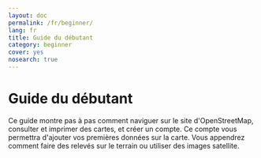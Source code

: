 ```yaml
---
layout: doc
permalink: /fr/beginner/
lang: fr
title: Guide du débutant
category: beginner
cover: yes
nosearch: true
---
```


Guide du débutant
=================

Ce guide montre pas à pas comment naviguer sur le site d'OpenStreetMap, consulter et imprimer des cartes, et créer un compte. Ce compte vous permettra d'ajouter vos premières données sur la carte. Vous appendrez comment faire des relevés sur le terrain ou utiliser des images satellite.
